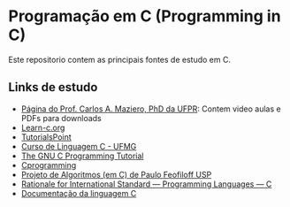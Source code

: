 # Programação em C (Programming in C)

Este repositorio contem as principais fontes de estudo em C.

## Links de estudo
- [Página do Prof. Carlos A. Maziero, PhD da UFPR](https://wiki.inf.ufpr.br/maziero/doku.php?id=start): Contem video aulas e PDFs para downloads 
- [Learn-c.org](https://www.learn-c.org/)
- [TutorialsPoint](https://www.tutorialspoint.com/cprogramming/index.htm)
- [Curso de Linguagem C - UFMG](https://www.pucsp.br/~so-comp/cursoc/index.html)
- [The GNU C Programming Tutorial](https://www.it.uc3m.es/pbasanta/asng/course_notes/ctut.pdf)
- [Cprogramming](https://www.cprogramming.com/tutorial/c-tutorial.html?inl=pf)
- [Projeto de Algoritmos (em C) de Paulo Feofiloff USP](https://www.ime.usp.br/~pf/algoritmos/index.html#C-language)
- [Rationale for International Standard — Programming Languages — C](https://www.open-std.org/JTC1/SC22/WG14/www/C99RationaleV5.10.pdf)
- [Documentação da linguagem C](https://learn.microsoft.com/pt-br/cpp/c-language/?view=msvc-170)
